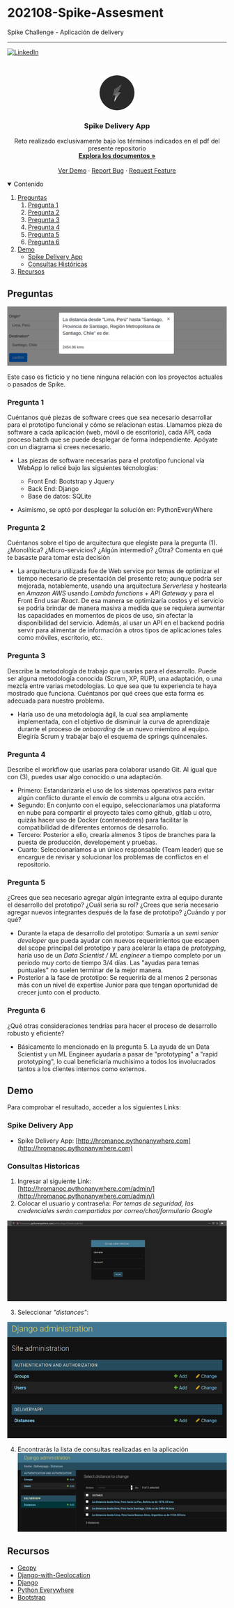 # 202108-Spike-Assesment
Spike Challenge - Aplicación de delivery

------------------------------------
<!-- PROJECT SHIELDS -->
<!--
*** I'm using markdown "reference style" links for readability.
*** Reference links are enclosed in brackets [ ] instead of parentheses ( ).
*** See the bottom of this document for the declaration of the reference variables
*** for contributors-url, forks-url, etc. This is an optional, concise syntax you may use.
*** https://www.markdownguide.org/basic-syntax/#reference-style-links
-->
[![LinkedIn][linkedin-shield]][linkedin-url]



<!-- PROJECT LOGO -->
<br />
<p align="center">
  <a href="https://github.com/hromanoc/202108-Spike-Assesment">
    <img src="images/spike-logo.png" alt="Logo" width="80" height="80">
  </a>

  <h3 align="center">Spike Delivery App</h3>

  <p align="center">
    Reto realizado exclusivamente bajo los términos indicados en el pdf del presente repositorio 
    <br />
    <a href="https://github.com/hromanoc/202108-Spike-Assesment"><strong>Explora los documentos »</strong></a>
    <br />
    <br />
    <a href="#">Ver Demo</a>
    ·
    <a href="https://github.com/hromanoc/202108-Spike-Assesment/issues">Report Bug</a>
    ·
    <a href="https://github.com/hromanoc/202108-Spike-Assesment/issues">Request Feature</a>
  </p>
</p>



<!-- TABLE OF CONTENTS -->
<details open="open">
  <summary>Contenido</summary>
  <ol>
    <li>
      <a href="#preguntas">Preguntas</a>
      <ol>
        <li><a href="#pregunta-1">Pregunta 1</a></li>
        <li><a href="#pregunta-2">Pregunta 2</a></li>
        <li><a href="#pregunta-3">Pregunta 3</a></li>
        <li><a href="#pregunta-4">Pregunta 4</a></li>
        <li><a href="#pregunta-5">Pregunta 5</a></li>
        <li><a href="#pregunta-6">Pregunta 6</a></li>
      </ol>
    </li>
    <li>
      <a href="#demo">Demo</a>
      <ul>
        <li><a href="#spike-delivery-app">Spike Delivery App</a></li>
        <li><a href="#consultas-historicas">Consultas Históricas</a></li>
      </ul>
    </li>
    <li><a href="#recursos">Recursos</a></li>
  </ol>
</details>



<!-- ABOUT THE PROJECT -->
## Preguntas

[![Product Name Screen Shot][product-screenshot]](images/screenshot.png)

Este caso es ficticio y no tiene ninguna relación con los proyectos actuales o pasados de Spike.

### Pregunta 1

Cuéntanos qué piezas de software crees que sea necesario desarrollar para el prototipo funcional y cómo se relacionan estas. Llamamos pieza de software a cada aplicación (web, móvil o de escritorio), cada API, cada proceso batch que se puede desplegar de forma independiente. Apóyate con un diagrama si crees necesario.

* Las piezas de software necesarias para el prototipo funcional vía WebApp lo relicé bajo las siguientes técnologías:
    - Front End: Bootstrap y Jquery
    - Back End: Django
    - Base de datos: SQLite

* Asimismo, se optó por desplegar la solución en: PythonEveryWhere
### Pregunta 2

Cuéntanos sobre el tipo de arquitectura que elegiste para la pregunta (1). ¿Monolítica? ¿Micro-servicios? ¿Algún intermedio? ¿Otra? Comenta en qué te basaste para tomar esta decisión

* La arquitectura utilizada fue de Web service por temas de optimizar el tiempo necesario de presentación del presente reto; aunque podría ser mejorada, notablemente, usando una arquitectura _Serverless_ y hostearla en _Amazon AWS_ usando _Lambda functions_ + _API Gateway_ y para el Front End usar _React_. De esa manera se optimizaría costos y el servicio se podría brindar de manera masiva a medida que se requiera aumentar las capacidades en momentos de picos de uso, sin afectar la disponibilidad del servicio. Además, al usar un API en el backend podría servir para alimentar de información a otros tipos de aplicaciones tales como móviles, escritorio, etc.
### Pregunta 3

Describe la metodología de trabajo que usarías para el desarrollo. Puede ser alguna metodología conocida (Scrum, XP, RUP), una adaptación, o una mezcla entre varias metodologías. Lo que sea que tu experiencia te haya mostrado que funciona. Cuéntanos por qué crees que esta forma es adecuada para nuestro problema.

* Haría uso de una metodología ágil, la cual sea ampliamente implementada, con el objetivo de disminuir la curva de aprendizaje durante el proceso de _onboarding_ de un nuevo miembro al equipo. Elegiría Scrum y trabajar bajo el esquema de springs quincenales.
### Pregunta 4

Describe el workflow que usarías para colaborar usando Git. Al igual que con (3), puedes usar algo conocido o una adaptación.

* Primero: Estandarizaría el uso de los sistemas operativos para evitar algún conflicto durante el envío de commits u alguna otra acción.
* Segundo: En conjunto con el equipo, seleccionaríamos una plataforma en nube para compartir el proyecto tales como github, gitlab u otro, quizás hacer uso de Docker (contenedores) para facilitar la compatibilidad de diferentes entornos de desarrollo.
* Tercero: Posterior a ello, crearía almenos 3 tipos de branches para la puesta de producción, developement y pruebas.
* Cuarto: Seleccionaríamos a un único responsable (Team leader) que se encargue de revisar y solucionar los problemas de conflictos en el repositorio.
### Pregunta 5

¿Crees que sea necesario agregar algún integrante extra al equipo durante el desarrollo del prototipo? ¿Cuál sería su rol? ¿Crees que sería necesario agregar nuevos integrantes después de la fase de prototipo? ¿Cuándo y por qué?

* Durante la etapa de desarrollo del prototipo: Sumaría a un _semi senior developer_ que pueda ayudar con nuevos requerimientos que escapen del scope principal del prototipo y para acelerar la etapa de _prototyping_, haría uso de un _Data Scientist / ML engineer_ a tiempo completo por un periodo muy corto de tiempo 3/4 días. Las "ayudas para temas puntuales" no suelen terminar de la mejor manera.
* Posterior a la fase de prototipo: Se requeriría de al menos 2 personas más con un nivel de expertise Junior para que tengan oportunidad de crecer junto con el producto.
### Pregunta 6

¿Qué otras consideraciones tendrías para hacer el proceso de desarrollo robusto y eficiente?

* Básicamente lo mencionado en la pregunta 5. La ayuda de un Data Scientist y un ML Engineer ayudaría a pasar de "prototyping" a "rapid prototyping", lo cual beneficiaría muchísimo a todos los involucrados tantos a los clientes internos como externos. 

<!-- GETTING STARTED -->
## Demo

Para comprobar el resultado, acceder a los siguientes Links:

### Spike Delivery App

* Spike Delivery App: [http://hromanoc.pythonanywhere.com](http://hromanoc.pythonanywhere.com)
### Consultas Historicas

1. Ingresar al siguiente Link: [http://hromanoc.pythonanywhere.com/admin/](http://hromanoc.pythonanywhere.com/admin/)
2. Colocar el usuario y contraseña:
_Por temas de seguridad, las credenciales serán compartidas por correo/chat/formulario Google_

[![Login Screen Shot][login-screenshot]](images/login-screenshot.png)

3. Seleccionar _"distances"_: 

[![Distances Screen Shot][distances-screenshot]](images/distances-screenshot.png)

4. Encontrarás la lista de consultas realizadas en la aplicación
[![Historicos Screen Shot][historicos-screenshot]](images/historicos-screenshot.png)

<!-- ACKNOWLEDGEMENTS -->
## Recursos
* [Geopy](https://pypi.org/project/geopy/)
* [Django-with-Geolocation](https://github.com/hellopyplane/Django-with-Geolocation)
* [Django](https://www.djangoproject.com/)
* [Python Everywhere](https://www.pythonanywhere.com/)
* [Bootstrap](https://getbootstrap.com/)



<!-- MARKDOWN LINKS & IMAGES -->
<!-- https://www.markdownguide.org/basic-syntax/#reference-style-links -->
[linkedin-shield]: https://img.shields.io/badge/-LinkedIn-black.svg?style=for-the-badge&logo=linkedin&colorB=555
[linkedin-url]: https://www.linkedin.com/in/hernan-romano/
[product-screenshot]: images/screenshot.png
[login-screenshot]: images/login-screenshot.png
[distances-screenshot]: images/distances-screenshot.png
[historicos-screenshot]: images/historicos-screenshot.png